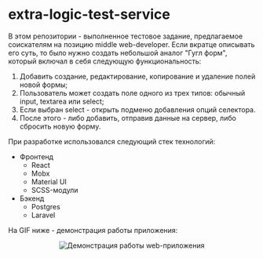 # extra-logic-test-service

В этом репозитории - выполненное тестовое задание, предлагаемое соискателям на позицию middle web-developer. Если вкратце описывать его суть, то было
нужно создать небольшой аналог "Гугл форм", который включал в себя следующую функциональность:

1. Добавить создание, редактирование, копирование и удаление полей новой формы;
2. Пользователь может создать поле одного из трех типов: обычный input, textarea или select;
3. Если выбран select - открыть подменю добавления опций селектора.
4. После этого - либо добавить, отправив данные на сервер, либо сбросить новую форму.

При разработке использовался следующий стек технологий:

- Фронтенд
    - React
    - Mobx
    - Material UI
    - SCSS-модули
- Бэкенд
    - Postgres
    - Laravel

На GIF ниже - демонстрация работы приложения:

<p align="center">
  <img src="https://media.giphy.com/media/5V5G8P5hZiZwNKLUyp/giphy.gif" alt="Демонстрация работы web-приложения" />
</p>
